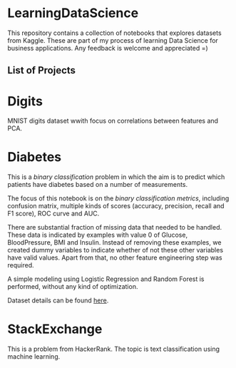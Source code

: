 # LearningDataScience

This repository contains a collection of notebooks that explores datasets from Kaggle. These are part of my process of learning Data Science for business applications. Any feedback is welcome and appreciated =)


## List of Projects

# Digits

MNIST digits dataset wwith focus on correlations between features and PCA.

# Diabetes

This is a *binary classification* problem in which the aim is to predict which patients have diabetes based on a number of measurements. 

The focus of this notebook is on the *binary classification metrics*, including confusion matrix, multiple kinds of scores (accuracy, precision, recall and F1 score), ROC curve and AUC.  

There are substantial fraction of missing data that needed to be handled. These data is indicated by examples with value 0 of Glucose, BloodPressure, BMI and Insulin. Instead of removing these examples, we created dummy variables to indicate whether of not these other variables have valid values. Apart from that, no other feature engineering step was required.

A simple modeling using Logistic Regression and Random Forest is performed, without any kind of optimization.

Dataset details can be found [here](https://www.kaggle.com/uciml/pima-indians-diabetes-database). 

# StackExchange

This is a problem from HackerRank. The topic is text classification using machine learning.



